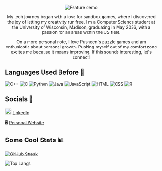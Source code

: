 <p align="center">
  <img src="landscape-city-ezgif.com-added-text.webp" alt="Feature demo">
</p>

<p align = "center">
My tech journey began with a love for sandbox games, where I discovered the joy of letting my creativity run free. I'm a Computer Science student at the University of Wisconsin, Madison, graduating in May 2026, with a passion for all areas within the CS field.

<p align = "center">
On a more personal note, I love Pusheen's puzzle games and am enthusiastic about personal growth. Pushing myself out of my comfort zone excites me because it means improving. If this sounds interesting, let's connect! 
</p>

## Languages Used Before 🤖
![C++](https://img.shields.io/badge/C++-00599C?style=for-the-badge&logo=cplusplus&logoColor=white)
![C](https://img.shields.io/badge/C-00599C?style=for-the-badge&logo=c&logoColor=white)
![Python](https://img.shields.io/badge/Python-3776AB?style=for-the-badge&logo=python&logoColor=white)
![Java](https://img.shields.io/badge/Java-007396?style=for-the-badge&logo=java&logoColor=white)
![JavaScript](https://img.shields.io/badge/JavaScript-F7DF1E?style=for-the-badge&logo=javascript&logoColor=black)
![HTML](https://img.shields.io/badge/HTML5-E34F26?style=for-the-badge&logo=html5&logoColor=white)
![CSS](https://img.shields.io/badge/CSS3-1572B6?style=for-the-badge&logo=css3&logoColor=white)
![R](https://img.shields.io/badge/R-276DC3?style=for-the-badge&logo=r&logoColor=white)

## Socials 🔗

<img src="https://cdn-icons-png.flaticon.com/512/174/174857.png" alt="LinkedIn Profile" width="20" height="20"> [LinkedIn](https://www.linkedin.com/in/erika-sy/)

🖥️ [Personal Website](https://nullptrerikas.github.io/)


## Some Cool Stats 📊

[![GitHub Streak](https://streak-stats.demolab.com/?user=nullPtrErikaS)](https://git.io/streak-stats)

![Top Langs](https://github-readme-stats.vercel.app/api/top-langs/?username=nullPtrErikaS&layout=compact)

<!--
**nullPtrErikaS/nullPtrErikaS** is a ✨ _special_ ✨ repository because its `README.md` (this file) appears on your GitHub profile.

Here are some ideas to get you started:

- 🔭 I’m currently working on ...
- 🌱 I’m currently learning ...
- 👯 I’m looking to collaborate on ...
- 🤔 I’m looking for help with ...
- 💬 Ask me about ...
- 📫 How to reach me: ...
- 😄 Pronouns: ...
- ⚡ Fun fact: ...
-->
